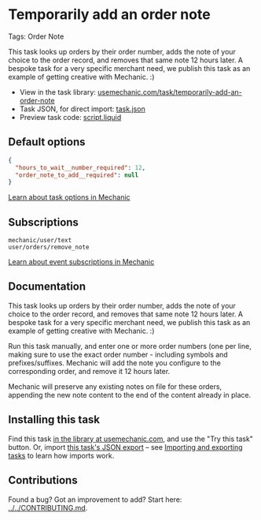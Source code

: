 # Temporarily add an order note

Tags: Order Note

This task looks up orders by their order number, adds the note of your choice to the order record, and removes that same note 12 hours later. A bespoke task for a very specific merchant need, we publish this task as an example of getting creative with Mechanic. :)

* View in the task library: [usemechanic.com/task/temporarily-add-an-order-note](https://usemechanic.com/task/temporarily-add-an-order-note)
* Task JSON, for direct import: [task.json](../../tasks/temporarily-add-an-order-note.json)
* Preview task code: [script.liquid](./script.liquid)

## Default options

```json
{
  "hours_to_wait__number_required": 12,
  "order_note_to_add__required": null
}
```

[Learn about task options in Mechanic](https://docs.usemechanic.com/article/471-task-options)

## Subscriptions

```liquid
mechanic/user/text
user/orders/remove_note
```

[Learn about event subscriptions in Mechanic](https://docs.usemechanic.com/article/408-subscriptions)

## Documentation

This task looks up orders by their order number, adds the note of your choice to the order record, and removes that same note 12 hours later. A bespoke task for a very specific merchant need, we publish this task as an example of getting creative with Mechanic. :)

Run this task manually, and enter one or more order numbers (one per line, making sure to use the exact order number - including symbols and prefixes/suffixes. Mechanic will add the note you configure to the corresponding order, and remove it 12 hours later.

Mechanic will preserve any existing notes on file for these orders, appending the new note content to the end of the content already in place.

## Installing this task

Find this task [in the library at usemechanic.com](https://usemechanic.com/task/temporarily-add-an-order-note), and use the "Try this task" button. Or, import [this task's JSON export](../../tasks/temporarily-add-an-order-note.json) – see [Importing and exporting tasks](https://docs.usemechanic.com/article/505-importing-and-exporting-tasks) to learn how imports work.

## Contributions

Found a bug? Got an improvement to add? Start here: [../../CONTRIBUTING.md](../../CONTRIBUTING.md).
